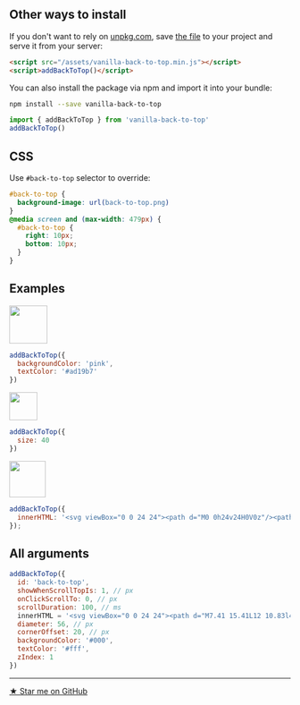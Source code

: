 ## Other ways to install

If you don't want to rely on [unpkg.com](https://unpkg.com/#/about), save [the file](https://unpkg.com/vanilla-back-to-top@7.1.3/dist/vanilla-back-to-top.min.js) to your project and serve it from your server:
```html
<script src="/assets/vanilla-back-to-top.min.js"></script>
<script>addBackToTop()</script>
```

You can also install the package via npm and import it into your bundle:
```bash
npm install --save vanilla-back-to-top
```
```js
import { addBackToTop } from 'vanilla-back-to-top'
addBackToTop()
```

## CSS

Use `#back-to-top` selector to override:

```css
#back-to-top {
  background-image: url(back-to-top.png)
}
@media screen and (max-width: 479px) {
  #back-to-top {
    right: 10px;
    bottom: 10px;
  }
}
```

## Examples

<img src="https://i.pi.gy/j3GO0.png" width="68" />

```js
addBackToTop({
  backgroundColor: 'pink',
  textColor: '#ad19b7'
})
```

<img src="https://i.pi.gy/30OGz.png" width="50" />

```js
addBackToTop({
  size: 40
})
```

<img src="https://i.pi.gy/YnL8p.png" width="65" />

```js
addBackToTop({
  innerHTML: '<svg viewBox="0 0 24 24"><path d="M0 0h24v24H0V0z"/><path fill="#fff" d="M4 12l1.41 1.41L11 7.83V20h2V7.83l5.58 5.59L20 12l-8-8-8 8z"/></svg>'
});
```

## All arguments

```js
addBackToTop({
  id: 'back-to-top',
  showWhenScrollTopIs: 1, // px
  onClickScrollTo: 0, // px
  scrollDuration: 100, // ms
  innerHTML = '<svg viewBox="0 0 24 24"><path d="M7.41 15.41L12 10.83l4.59 4.58L18 14l-6-6-6 6z"></path></svg>', // https://material.io/icons/#ic_keyboard_arrow_up
  diameter: 56, // px
  cornerOffset: 20, // px
  backgroundColor: '#000',
  textColor: '#fff',
  zIndex: 1
})
```

----------


[&#9733; Star me on GitHub](https://github.com/vfeskov/vanilla-back-to-top)
